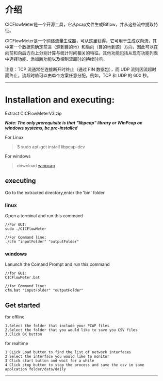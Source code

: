 # 介绍
CICFlowMeter是一个开源工具，它从pcap文件生成Biflow，并从这些流中提取特征。

CICFlowMeter是一个网络流量生成器，可从这里获得。它可用于生成双向流，其中第一个数据包确定前进（源到目的地）和后向（目的地到源）方向，因此可以在向前和向后方向上分别计算与统计时间相关的特征。其他功能包括从现有功能列表中选择功能、添加新功能以及控制流超时的持续时间。

注意：TCP 流通常在连接断开时终止（通过 FIN 数据包），而 UDP 流则因流超时而终止。流超时值可以由单个方案任意分配，例如，TCP 和 UDP 的 600 秒。

----------------------------------------

# Installation and executing:

Extract CICFlowMeterV3.zip

___Note: The only prerequisite is that "libpcap" library or WinPcap on windows systems, be pre-installed___


For Linux

> $ sudo apt-get install libpcap-dev


For windows
> download [winpcap](<https://www.winpcap.org/install/default.htm>)

## executing
Go to the extracted directory,enter the 'bin' folder

### linux
Open a terminal and run this command
```
//For GUI:
sudo ./CICFlowMeter

//For Command line:
./cfm "inputFolder" "outputFolder"
```
### windows
Lanunch the Comand Prompt and run this command
```
//for GUI:
CICFlowMeter.bat

//for Commond line:
cfm.bat "inputFolder" "outputFolder"
```

## Get started
for offline
```
1.Select the folder that include your PCAP files
2.Select the folder that you would like to save you CSV files
3.Click OK button
```

for realtime
```
1 CLick Load button to find the list of network interfaces
2 Select the interface you would like to monitor
3 Click start button and wait for a while
4 Click stop button to stop the process and save the csv in same applcation folder/data/daily
```

--------------------------------------------------------------

